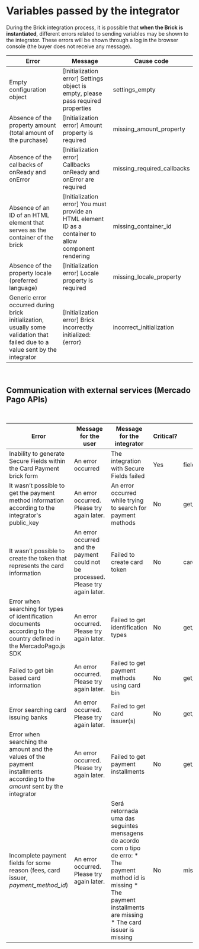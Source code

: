 # Variables passed by the integrator

During the Brick integration process, it is possible that **when the Brick is instantiated**, different errors related to sending variables may be shown to the integrator. These errors will be shown through a log in the browser console (the buyer does not receive any message).

| Error  | Message  | Cause code  |
| --- | --- | --- |
| Empty configuration object  | [Initialization error] Settings object is empty, please pass required properties  | settings_empty  |
| Absence of the property amount (total amount of the purchase)  | [Initialization error] Amount property is required  | missing_amount_property  |
| Absence of the callbacks of onReady and onError  | [Initialization error] Callbacks onReady and onError are required  | missing_required_callbacks  |
| Absence of an ID of an HTML element that serves as the container of the brick  | [Initialization error] You must provide an HTML element ID as a container to allow component rendering  | missing_container_id  |
| Absence of the property locale (preferred language)  | [Initialization error] Locale property is required  | missing_locale_property  |
| Generic error occurred during brick initialization, usually some validation that failed due to a value sent by the integrator  | [Initialization error] Brick incorrectly initialized: {error}  | incorrect_initialization  |

<br>

## Communication with external services (Mercado Pago APIs)

<br>

| Error | Message for the user | Message for the integrator | Critical? | Cause code |
| --- | --- | --- | --- | --- |
| Inability to generate Secure Fields within the Card Payment brick form  | An error occurred  | The integration with Secure Fields failed  | Yes  | fields_setup_failed  |
| It wasn’t possible to get the payment method information according to the integrator's public_key  | An error occurred. Please try again later.  | An error occurred while trying to search for payment methods  | No  | get_payment_methods_failed  |
| It wasn’t possible to create the token that represents the card information  | An error occurred and the payment could not be processed. Please try again later.  | Failed to create card token  | No  | card_token_creation_failed  |
| Error when searching for types of identification documents according to the country defined in the MercadoPago.js SDK  | An error occurred. Please try again later.  | Failed to get identification types  | No  | get_identification_types_failed  |
| Failed to get bin based card information  | An error occurred. Please try again later.  | Failed to get payment methods using card bin  | No  | get_card_bin_payment_methods_failed  |
| Error searching card issuing banks  | An error occurred. Please try again later.  | Failed to get card issuer(s)  | No  | get_card_issuers_failed  |
| Error when searching the amount and the values of the payment installments according to the _amount_ sent by the integrator  | An error occurred. Please try again later.  | Failed to get payment installments  | No  | get_payment_installments_failed  |
| Incomplete payment fields for some reason (fees, card issuer, _payment_method_id_)  | An error occurred. Please try again later.  | Será retornada uma das seguintes mensagens de acordo com o tipo de erro: * The payment method id is missing * The payment installments are missing * The card issuer is missing  |  No  | missing_payment_information  |
